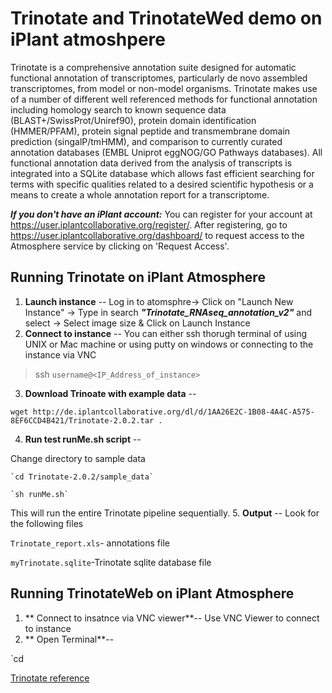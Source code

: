 # Trinotate and TrinotateWed demo on iPlant atmoshpere

Trinotate is a comprehensive annotation suite designed for automatic functional annotation of transcriptomes, particularly de novo assembled transcriptomes, from model or non-model organisms. Trinotate makes use of a number of different well referenced methods for functional annotation including homology search to known sequence data (BLAST+/SwissProt/Uniref90), protein domain identification (HMMER/PFAM), protein signal peptide and transmembrane domain prediction (singalP/tmHMM), and comparison to currently curated annotation databases (EMBL Uniprot eggNOG/GO Pathways databases). All functional annotation data derived from the analysis of transcripts is integrated into a SQLite database which allows fast efficient searching for terms with specific qualities related to a desired scientific hypothesis or a means to create a whole annotation report for a transcriptome.


***If you don't have an iPlant account:*** You can register for your account at <https://user.iplantcollaborative.org/register/>.  After registering, go to <https://user.iplantcollaborative.org/dashboard/> to request access to the Atmosphere service by clicking on 'Request Access'.

## Running Trinotate on iPlant Atmosphere

1. **Launch instance** -- Log in to atomsphre-> Click on "Launch New Instance" -> Type in search ***"Trinotate_RNAseq_annotation_v2"*** and select -> Select image size & Click on Launch Instance 
2. **Connect to instance** -- You can either ssh thorugh terminal of using UNIX or Mac machine or using putty on windows or connecting to the instance via VNC

  >ssh `username@<IP_Address_of_instance>`

3. **Download Trinoate with example data** -- 

  `wget http://de.iplantcollaborative.org/dl/d/1AA26E2C-1B08-4A4C-A575-8EF6CCD4B421/Trinotate-2.0.2.tar .`
  
4. **Run test runMe.sh script** -- 

  Change directory to sample data
  
    `cd Trinotate-2.0.2/sample_data`
    
    `sh runMe.sh`
  
  This will run the entire Trinotate pipeline sequentially. 
5. **Output** -- Look for the following files

  `Trinotate_report.xls`- annotations file

  `myTrinotate.sqlite`-Trinotate sqlite database file

## Running TrinotateWeb on iPlant Atmosphere

1. ** Connect to insatnce via VNC viewer**-- Use VNC Viewer to connect to instance
2. ** Open Terminal**-- 
  
  `cd 

[Trinotate reference][Trinotate_ref]
<!-- links -->
[Trinotate_ref]: http://trinotate.github.io

